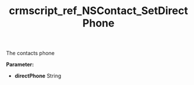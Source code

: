 ﻿---
title: crmscript_ref_NSContact_SetDirectPhone
description: NSContact.SetDirectPhone(String directPhone)
intellisense: NSContact.SetDirectPhone
keywords: NSContact, GetDirectPhone
so.topic: reference
---

The contacts phone

**Parameter:** 
 - **directPhone** String

